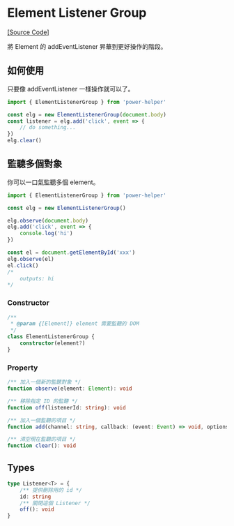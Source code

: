 # Element Listener Group

[[Source Code]](https://github.com/KHC-ZhiHao/PowerHelper/blob/master/lib/modules/element-listener-group.ts)

將 Element 的 addEventListener 昇華到更好操作的階段。

## 如何使用

只要像 addEventListener 一樣操作就可以了。

```ts
import { ElementListenerGroup } from 'power-helper'

const elg = new ElementListenerGroup(document.body)
const listener = elg.add('click', event => {
    // do something...
})
elg.clear()
```

## 監聽多個對象

你可以一口氣監聽多個 element。

```ts
import { ElementListenerGroup } from 'power-helper'

const elg = new ElementListenerGroup()

elg.observe(document.body)
elg.add('click', event => {
    console.log('hi')
})

const el = document.getElementById('xxx')
elg.observe(el)
el.click()
/*
    outputs: hi
*/
```

### Constructor

```ts
/**
 * @param {[Element]} element 需要監聽的 DOM
 */
class ElementListenerGroup {
    constructor(element?)
}
```

### Property

```ts
/** 加入一個新的監聽對象 */
function observe(element: Element): void

/** 移除指定 ID 的監聽 */
function off(listenerId: string): void

/** 加入一個監聽的項目 */
function add(channel: string, callback: (event: Event) => void, options: any): Listener

/** 清空現在監聽的項目 */
function clear(): void
```

## Types

```ts
type Listener<T> = {
    /** 提供刪除用的 id */
    id: string
    /** 關閉這個 Listener */
    off(): void
}
```
